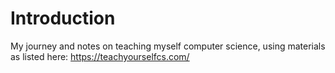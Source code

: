 # Introduction

My journey and notes on teaching myself computer science, using materials as listed here: https://teachyourselfcs.com/
